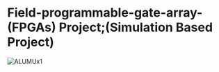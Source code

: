 # Field-programmable-gate-array-(FPGAs) Project;(Simulation Based Project)

![ALUMUx1](https://user-images.githubusercontent.com/123891111/215745654-f03a62ab-4b32-40d8-a9b0-b29d51818002.PNG)
